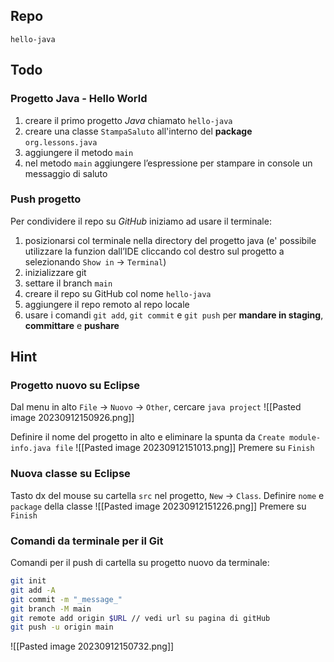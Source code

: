 ## Repo
`hello-java`

## Todo
### Progetto Java - Hello World
1. creare il primo progetto *Java* chiamato `hello-java`
2. creare una classe `StampaSaluto` all'interno del **package** `org.lessons.java`
3. aggiungere il metodo `main`
4. nel metodo `main` aggiungere l’espressione per stampare in console un messaggio di saluto

### Push progetto
Per condividere il repo su *GitHub* iniziamo ad usare il terminale:
1. posizionarsi col terminale nella directory del progetto java (e' possibile utilizzare la funzion dall’IDE cliccando col destro sul progetto a selezionando `Show in` -> `Terminal`)
2. inizializzare git
3. settare il branch `main`
4. creare il repo su GitHub col nome `hello-java`
5. aggiungere il repo remoto al repo locale 
6. usare i comandi `git add`, `git commit` e `git push` per **mandare in staging**, **committare** e **pushare**

## Hint
### Progetto nuovo su Eclipse
Dal menu in alto `File` -> `Nuovo` -> `Other`, cercare `java project`
![[Pasted image 20230912150926.png]]

Definire il nome del progetto in alto e eliminare la spunta da `Create module-info.java file`
![[Pasted image 20230912151013.png]]
Premere su `Finish`
### Nuova classe su Eclipse
Tasto dx del mouse su cartella `src` nel progetto, `New` -> `Class`.
Definire `nome` e `package` della classe
![[Pasted image 20230912151226.png]]
Premere su `Finish`

### Comandi da terminale per il Git
Comandi per il push di cartella su progetto nuovo da terminale:
```sh
git init
git add -A
git commit -m "_message_"
git branch -M main
git remote add origin $URL // vedi url su pagina di gitHub
git push -u origin main
```
![[Pasted image 20230912150732.png]]